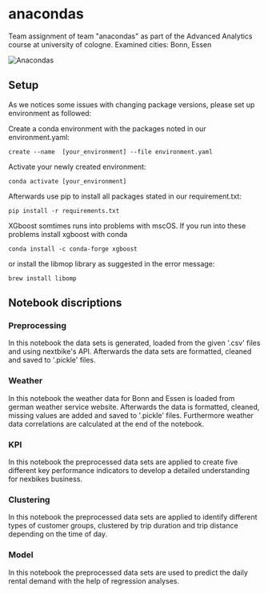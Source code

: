 # anacondas
Team assignment of team "anacondas" as part of the Advanced Analytics course at university of cologne. Examined cities: Bonn, Essen

![Anacondas](https://miro.medium.com/max/1000/1*h1h6j08kIHv3ywN3MCfKLg.jpeg)


## Setup

As we notices some issues with changing package versions, please set up environment as followed:

Create a conda environment with the packages noted in our environment.yaml:

    create --name  [your_environment] --file environment.yaml

Activate your newly created environment:

    conda activate [your_environment]
    
Afterwards use pip to install all packages stated in our requirement.txt:

    pip install -r requirements.txt


XGboost somtimes runs into problems with mscOS. If you run into these problems install xgboost with conda 

    conda install -c conda-forge xgboost

or install the libmop library as suggested in the error message:

    brew install libomp
    
## Notebook discriptions

### Preprocessing
In this notebook the data sets is generated, loaded from the given '.csv' files and using nextbike's API. Afterwards the data sets are formatted, cleaned and saved to  '.pickle' files.

### Weather
In this notebook the weather data for Bonn and Essen is loaded from german weather service website. Afterwards the data is formatted, cleaned, missing values are added and saved to '.pickle' files. Furthermore weather data correlations are calculated at the end of the notebook.

### KPI
In this notebook the preprocessed data sets are applied to create five different key performance indicators to develop a detailed understanding for nexbikes business.

### Clustering
In this notebook the preprocessed data sets are applied to identify different types of customer groups, clustered by trip duration and trip distance depending on the time of day.

### Model
In this notebook the preprocessed data sets are used to predict the daily rental demand with the help of regression analyses.
